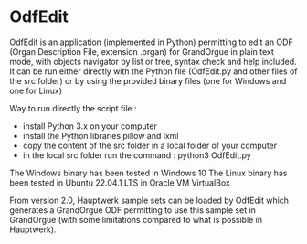 # OdfEdit
OdfEdit is an application (implemented in Python) permitting to edit an ODF (Organ Description File, extension .organ) for GrandOrgue in plain text mode, with objects navigator by list or tree, syntax check and help included.
It can be run either directly with the Python file (OdfEdit.py and other files of the src folder) or by using the provided binary files (one for Windows and one for Linux)

Way to run directly the script file :
- install Python 3.x on your computer
- install the Python libraries pillow and lxml
- copy the content of the src folder in a local folder of your computer
- in the local src folder run the command : python3 OdfEdit.py

The Windows binary has been tested in Windows 10
The Linux binary has been tested in Ubuntu 22.04.1 LTS in Oracle VM VirtualBox

From version 2.0, Hauptwerk sample sets can be loaded by OdfEdit which generates a GrandOrgue ODF permitting to use this sample set in GrandOrgue (with some limitations compared to what is possible in Hauptwerk).
